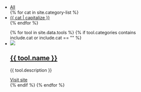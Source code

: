 <div class="subnav">
  <div class="container">
    <ul>
      <li><a href="/tools-for-remote-workers-digital-nomads">All</a></li>
      {% for cat in site.category-list %}
          <li><a href="/tools-for-remote-workers-digital-nomads/{{ cat }}">{{ cat | capitalize }}</a></li>
      {% endfor %}
    </ul>
  </div>
</div>

<div class="container">
    <ul class="tools-list">
      {% for tool in site.data.tools %}
        {% if tool.categories contains include.cat or include.cat == "" %}
          <li class="eight columns">
            <div><img src="https://logo.clearbit.com/{{ tool.url }}" /></div>
            <h2><a href="http://{{ tool.url }}">{{ tool.name }}</a></h2>
            <p>
              {{ tool.description }}
            </p>
            <a href="http://{{ tool.url }}" target="_blank">Visit site</a>
          </li>
        {% endif %}
      {% endfor %}
    </ul>
</div>